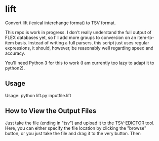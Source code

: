 # lift

Convert lift (lexical interchange format) to TSV format.

This repo is work in progress. I don't really understand the full output of FLEX databases yet, so I'll add more groups to conversion on an item-to-item basis.
Instead of writing a full parsers, this script just uses regular expressions, it should, however, be reasonably well regarding speed and accuracy.

You'll need Python 3 for this to work (I am currently too lazy to adapt it to python2).

## Usage

Usage: python lift.py inputfile.lift

## How to View the Output Files

Just take the file (ending in "tsv") and upload it to the 
[TSV-EDICTOR](http://tsv.lingpy.org/?basics=DOCULECT|CONCEPT|COUNTERPART|POS) tool. Here, you can either specify the file location by clicking the "browse" button, or you just take the file and drag it to the very button. Then 

